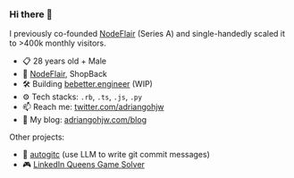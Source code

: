 ### Hi there 👋

I previously co-founded [NodeFlair](https://nodeflair.com/) (Series A) and single-handedly scaled it to >400k monthly visitors.

- 📋 28 years old + Male
- 🏢 [NodeFlair](https://nodeflair.com/), ShopBack
- 🛠️ Building [bebetter.engineer](https://bebetter.engineer) (WIP)
- ⚙️ Tech stacks: `.rb`, `.ts`, `.js`, `.py`
- 📫 Reach me: [twitter.com/adriangohjw](https://twitter.com/adriangohjw)
- 📓 My blog: [adriangohjw.com/blog](https://adriangohjw.com/blog)

Other projects:
- 💎 [autogitc](https://github.com/adriangohjw/autogitc) (use LLM to write git commit messages)
- 🎮 [LinkedIn Queens Game Solver](https://linkedin-queens-game-solver.adriangohjw.com/)
